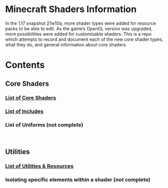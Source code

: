 # Minecraft Shaders Information

In the 1.17 snapshot 21w10a, more shader types were added for resource packs to be able to edit. As the game’s OpenGL version was upgraded, more possibilities were added for customisable shaders. This is a repo which attempts to record and document each of the new core shader types, what they do, and general information about core shaders.

# Contents
## Core Shaders
### [List of Core Shaders](Core%20Shader%20List.md)
### [List of Includes](Includes.md)
### List of Uniforms (not complete)
​

## Utilities
### [List of Utilities & Resources](Utilities%20%26%20Resources.md)
### Isolating specific elements within a shader (not complete)
